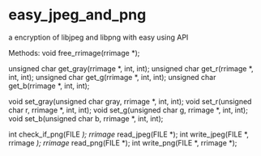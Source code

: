 easy_jpeg_and_png
=================

a encryption of libjpeg and libpng with easy using API

Methods:
void free_rrimage(rrimage *);

unsigned char get_gray(rrimage *, int, int);
unsigned char get_r(rrimage *, int, int);
unsigned char get_g(rrimage *, int, int);
unsigned char get_b(rrimage *, int, int);

void set_gray(unsigned char gray, rrimage *, int, int);
void set_r(unsigned char r, rrimage *, int, int);
void set_g(unsigned char g, rrimage *, int, int);
void set_b(unsigned char b, rrimage *, int, int);

int check_if_png(FILE *);
rrimage* read_jpeg(FILE *);
int write_jpeg(FILE *, rrimage *);
rrimage* read_png(FILE *);
int write_png(FILE *, rrimage *);
